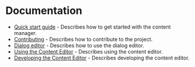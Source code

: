 # Documentation

- [Quick start guide](https://github.com/snipercup/CDDA-Content-Manager/blob/master/doc/quick%20start%20guide.md) - Describes how to get started with the content manager.
- [Contributing](https://github.com/snipercup/CDDA-Content-Manager/blob/master/doc/Contributing.md) - Describes how to contribute to the project.
- [Dialog editor](https://github.com/snipercup/CDDA-Content-Manager/blob/master/doc/dialogeditor.md) - Describes how to use the dialog editor.
- [Using the Content Editor](https://github.com/snipercup/CDDA-Content-Manager/blob/master/doc/Using%20the%20Content%20Editor.md) - Describes using the content editor.
- [Developing the Content Editor](https://github.com/snipercup/CDDA-Content-Manager/blob/master/doc/Developing%20the%20Content%20Editor.md) - Describes developing the content editor.
